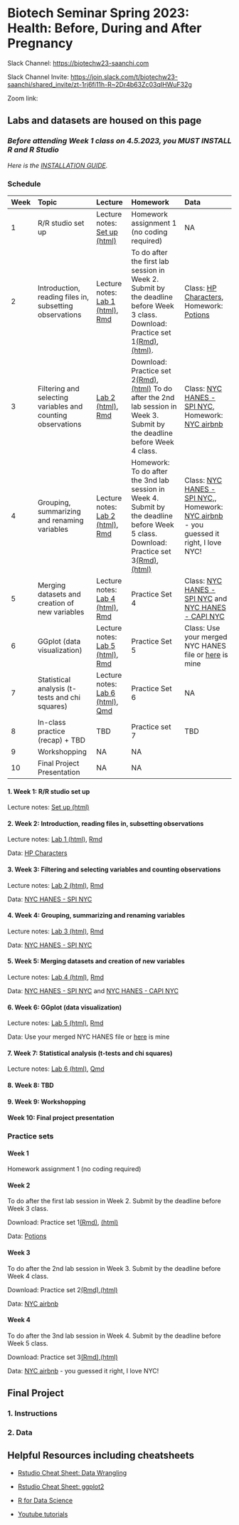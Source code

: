 # Biotech Seminar Spring 2023: Health: Before, During and After Pregnancy

Slack Channel: <https://biotechw23-saanchi.com>

Slack Channel Invite: <https://join.slack.com/t/biotechw23-saanchi/shared_invite/zt-1rj6fi11h-R~2Dr4b63Zc03qIHWuF32g>

Zoom link: 

## Labs and datasets are housed on this page


### _Before attending Week 1 class on 4.5.2023, you MUST INSTALL R and R Studio_
*Here is the [INSTALLATION GUIDE](https://teacherscollege.screenstepslive.com/a/1135059-install-r-and-r-studio-for-mac).*

### Schedule

| Week | Topic | Lecture | Homework | Data |
|:-----------|:------------|:------------|:------------|:------------|
| 1 | R/R studio set up | Lecture notes: [Set up (html)](/Week1/Setup.html) | Homework assignment 1 (no coding required) | NA |
| 2 | Introduction, reading files in, subsetting observations | Lecture notes: [Lab 1 (html)](/Week2/Week1.html), [Rmd](/Week2/Week1.Rmd) | To do after the first lab session in Week 2. Submit by the deadline before Week 3 class. Download: Practice set 1[(Rmd)](/Week2/Practice1.Rmd), [(html)](/Week2/Practice1.html).| Class: [HP Characters](/Data/Characters.csv), Homework: [Potions](/Data/Potions.csv)|
| 3 | Filtering and selecting variables and counting observations | [Lab 2 (html)](/Week3/Week2.html), [Rmd](/Week3/Week2.Rmd) | Download: Practice set 2[(Rmd)](/Week3/Practice2.Rmd),[(html)](/Week3/Practice2.html) To do after the 2nd lab session in Week 3. Submit by the deadline before Week 4 class. | Class: [NYC HANES - SPI NYC](/Data/spi_nyc.csv), Homework: [NYC airbnb](/Data/nycairbnb2019.csv) |
| 4 | Grouping, summarizing and renaming variables | Lecture notes: [Lab 2 (html)](/Week3/Week2.html), [Rmd](/Week3/Week2.Rmd) | Homework: To do after the 3nd lab session in Week 4. Submit by the deadline before Week 5 class. Download: Practice set 3[(Rmd)](/Week4/Practice3.Rmd),[(html)](/Week4/Practice3.html) | Class: [NYC HANES - SPI NYC](/Data/spi_nyc.csv),, Homework: [NYC airbnb](/Data/nycairbnb2019.csv) - you guessed it right, I love NYC! |
| 5 | Merging datasets and creation of new variables | Lecture notes: [Lab 4 (html)](/Week5/Week4.html), [Rmd](/Week5/Week4.Rmd) |  Practice Set 4 | Class: [NYC HANES - SPI NYC](/Data/spi_nyc.csv) and [NYC HANES - CAPI NYC](/Data/capi_nyc.csv) |
| 6 | GGplot (data visualization) | Lecture notes: [Lab 5 (html)](/Week6/Lab5.html), [Rmd](/Week6/Lab5.Rmd) | Practice Set 5 | Class: Use your merged NYC HANES file or [here](/Data/merged_nyc.rds) is mine |
| 7 | Statistical analysis (t-tests and chi squares) | Lecture notes: [Lab 6 (html)](/Week7/lab6.html), [Qmd](/Week7/lab6.qmd) | Practice Set 6 | NA |
| 8 | In-class practice (recap) + TBD | TBD | Practice set 7 | TBD |
| 9 | Workshopping | NA | NA |
| 10 | Final Project Presentation | NA | NA |

#### 1. Week 1: R/R studio set up 
Lecture notes: [Set up (html)](/Week1/Setup.html)

#### 2. Week 2: Introduction, reading files in, subsetting observations 
Lecture notes: [Lab 1 (html)](/Week2/Week1.html), [Rmd](/Week2/Week1.Rmd)

Data: [HP Characters](/Data/Characters.csv)

#### 3. Week 3: Filtering and selecting variables and counting observations
Lecture notes: [Lab 2 (html)](/Week3/Week2.html), [Rmd](/Week3/Week2.Rmd)

Data: [NYC HANES - SPI NYC](/Data/spi_nyc.csv)

#### 4. Week 4: Grouping, summarizing and renaming variables
Lecture notes: [Lab 3 (html)](/Week4/Week3lab.html), [Rmd](/Week4/Week3lab.Rmd)

Data: [NYC HANES - SPI NYC](/Data/spi_nyc.csv)

#### 5. Week 5: Merging datasets and creation of new variables
Lecture notes: [Lab 4 (html)](/Week5/Week4.html), [Rmd](/Week5/Week4.Rmd)

Data: [NYC HANES - SPI NYC](/Data/spi_nyc.csv) and [NYC HANES - CAPI NYC](/Data/capi_nyc.csv)

#### 6. Week 6: GGplot (data visualization)
Lecture notes: [Lab 5 (html)](/Week6/Lab5.html), [Rmd](/Week6/Lab5.Rmd)

Data: Use your merged NYC HANES file or [here](/Data/merged_nyc.rds) is mine

#### 7. Week 7: Statistical analysis (t-tests and chi squares)
Lecture notes: [Lab 6 (html)](/Week7/lab6.html), [Qmd](/Week7/lab6.qmd)

#### 8. Week 8: TBD

#### 9. Week 9: Workshopping

#### Week 10: Final project presentation

### Practice sets

#### Week 1
Homework assignment 1 (no coding required)

#### Week 2
To do after the first lab session in Week 2. Submit by the deadline before Week 3 class.

Download: Practice set 1[(Rmd)](/Week2/Practice1.Rmd), [(html)](/Week2/Practice1.html)

Data: [Potions](/Data/Potions.csv)

#### Week 3
To do after the 2nd lab session in Week 3. Submit by the deadline before Week 4 class.

Download: Practice set 2[(Rmd)](/Week3/Practice2.Rmd),[(html)](/Week3/Practice2.html)

Data: [NYC airbnb](/Data/nycairbnb2019.csv)

#### Week 4
To do after the 3nd lab session in Week 4. Submit by the deadline before Week 5 class.

Download: Practice set 3[(Rmd)](/Week4/Practice3.Rmd),[(html)](/Week4/Practice3.html)

Data: [NYC airbnb](/Data/nycairbnb2019.csv) - you guessed it right, I love NYC!

## Final Project 

### 1. Instructions

### 2. Data

## Helpful Resources including cheatsheets

- [Rstudio Cheat Sheet: Data Wrangling](https://www.rstudio.com/wp-content/uploads/2015/02/data-wrangling-cheatsheet.pdf)

- [Rstudio Cheat Sheet: ggplot2](/Cheatsheets/data-visualisation.pdf)

- [R for Data Science](https://r4ds.had.co.nz/)

- [Youtube tutorials](https://www.youtube.com/@marinstatlectures)


